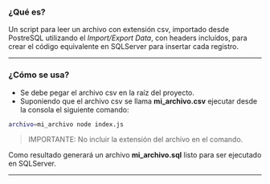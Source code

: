 ### ¿Qué es?

Un script para leer un archivo con extensión csv, importado desde PostreSQL utilizando el _Import/Export Data_, con headers incluídos, para crear el código equivalente en SQLServer para insertar cada registro.

---

### ¿Cómo se usa?

- Se debe pegar el archivo csv en la raíz del proyecto.
- Suponiendo que el archivo csv se llama **mi_archivo.csv** ejecutar desde la consola el siguiente comando:

```bash
archivo=mi_archivo node index.js
```

> IMPORTANTE: No incluir la extensión del archivo en el comando.

Como resultado generará un archivo **mi_archivo.sql** listo para ser ejecutado en SQLServer.

---
